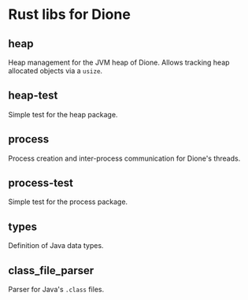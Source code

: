 # Rust libs for Dione

## heap

Heap management for the JVM heap of Dione.
Allows tracking heap allocated objects via a `usize`.

## heap-test

Simple test for the heap package.

## process

Process creation and inter-process communication for Dione's threads.

## process-test

Simple test for the process package.

## types

Definition of Java data types.

## class_file_parser

Parser for Java's `.class` files.